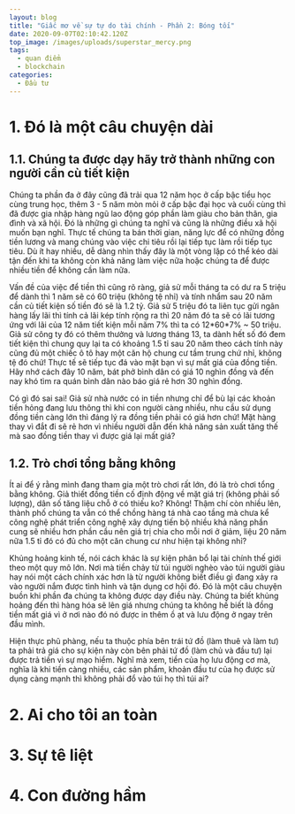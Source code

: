 ```yaml
---
layout: blog
title: "Giấc mơ về sự tự do tài chính - Phần 2: Bóng tối"
date: 2020-09-07T02:10:42.120Z
top_image: /images/uploads/superstar_mercy.png
tags:
  - quan điểm
  - blockchain
categories:
  - Đầu tư
---
```

# 1. Đó là một câu chuyện dài

## 1.1. Chúng ta được dạy hãy trở thành những con người cần cù tiết kiện

  Chúng ta phần đa ở đây cũng đã trải qua 12 năm học ở cấp bậc tiểu học cùng trung học, thêm 3 - 5 năm mòn mỏi ở cấp bậc đại học và cuối cùng thì đã được gia nhập hàng ngũ lao động góp phần làm giàu cho bản thân, gia đình và xã hội. Đó là những gì chúng ta nghĩ và cũng là những điều xã hội muốn bạn nghĩ. Thực tế chúng ta bán thời gian, năng lực để có những đồng tiền lương và mang chúng vào việc chi tiêu rồi lại tiếp tục làm rồi tiếp tục tiêu. Dù ít hay nhiều, dễ dàng nhìn thấy đây là một vòng lặp có thể kéo dài tận đến khi ta không còn khả năng làm việc nữa hoặc chúng ta để được nhiều tiền để không cần làm nữa.

<!-- more -->

  Vấn đề của việc để tiền thì cũng rõ ràng, giả sử mỗi tháng ta có dư ra 5 triệu để dành thì 1 năm sẽ có 60 triệu (không tệ nhỉ) và tính nhẩm sau 20 năm cần củ tiết kiện số tiền đó sẽ là 1.2 tỷ. Giả sử 5 triệu đó ta liên tục gửi ngân hàng lấy lãi thì tính cả lãi kép tính rộng ra thì 20 năm đó ta sẽ có lãi tương ứng với lãi của 12 năm tiết kiện mỗi năm 7% thì ta có 12\*60\*7% ~ 50 triệu. Giả sử công ty đó có thêm thưởng và lương tháng 13, ta dành hết số đó đem tiết kiện thì chung quy lại ta có khoảng 1.5 tỉ sau 20 năm theo cách tính này cũng đủ một chiếc ô tô hay một căn hộ chung cư tầm trung chứ nhỉ, không tệ đó chứ! Thực tế sẽ tiếp tục đá vào mặt bạn vì sự mất giá của đồng tiền. Hãy nhớ cách đây 10 năm, bát phở bình dân có giá 10 nghìn đồng và đến nay khó tìm ra quán bình dân nào báo giá rẻ hơn 30 nghìn đồng.

  Có gì đó sai sai! Giả sử nhà nước có in tiền nhưng chỉ để bù lại các khoản tiền hỏng đang lưu thông thì khi con người càng nhiều, nhu cầu sử dụng đồng tiền càng lớn thì đáng lý ra đồng tiền phải có giá hơn chứ! Mặt hàng thay vì đắt đi sẽ rẻ hơn vì nhiều người dẫn đến khả năng sản xuất tăng thế mà sao đồng tiền thay vì được giá lại mất giá?

## 1.2. Trò chơi tổng bằng không

  Ít ai để ý rằng mình đang tham gia một trò chơi rất lớn, đó là trò chơi tổng bằng không. Giả thiết đồng tiền cố định động về mặt giá trị (không phải số lượng), dân số tăng liệu chỗ ở có thiếu ko? Không! Thậm chí còn nhiều lên, thành phố chúng ta vẫn có thể chồng hàng tá nhà cao tầng mà chưa kể công nghệ phát triển công nghệ xây dựng tiến bộ nhiều khả năng phần cung sẽ nhiều hơn phần cầu nên giá trị chia cho mỗi nơi ở giảm, liệu 20 năm nữa 1.5 tỉ đó có đủ cho một căn chung cư như hiện tại không nhỉ?

  Khủng hoảng kinh tế, nói cách khác là sự kiện phân bổ lại tài chính thế giới theo một quy mô lớn. Nơi mà tiền chảy từ túi người nghèo vào túi người giàu hay nói một cách chính xác hơn là từ người không biết điều gì đang xảy ra vào người nắm được tình hình và tận dụng cơ hội đó. Đó là một câu chuyện buồn khi phần đa chúng ta không được dạy điều này. Chúng ta biết khủng hoảng đến thì hàng hóa sẽ lên giá nhưng chúng ta không hề biết là đồng tiền mất giá vì ở nơi nào đó nó được in thêm ồ ạt và lưu động ở ngay trên đầu mình.

  Hiện thực phũ phàng, nếu ta thuộc phía bên trái tứ đồ (làm thuê và làm tư) ta phải trả giá cho sự kiện này còn bên phải tứ đồ (làm chủ và đầu tư) lại được trả tiền vì sự mạo hiểm. Nghĩ mà xem, tiền của họ lưu động cơ mà, nghĩa là khi tiền càng nhiều, các sản phẩm, khoản đầu tư của họ được sử dụng càng mạnh thì không phải đổ vào túi họ thì túi ai?

# 2. Ai cho tôi an toàn

# 3. Sự tê liệt

# 4. Con đường hầm